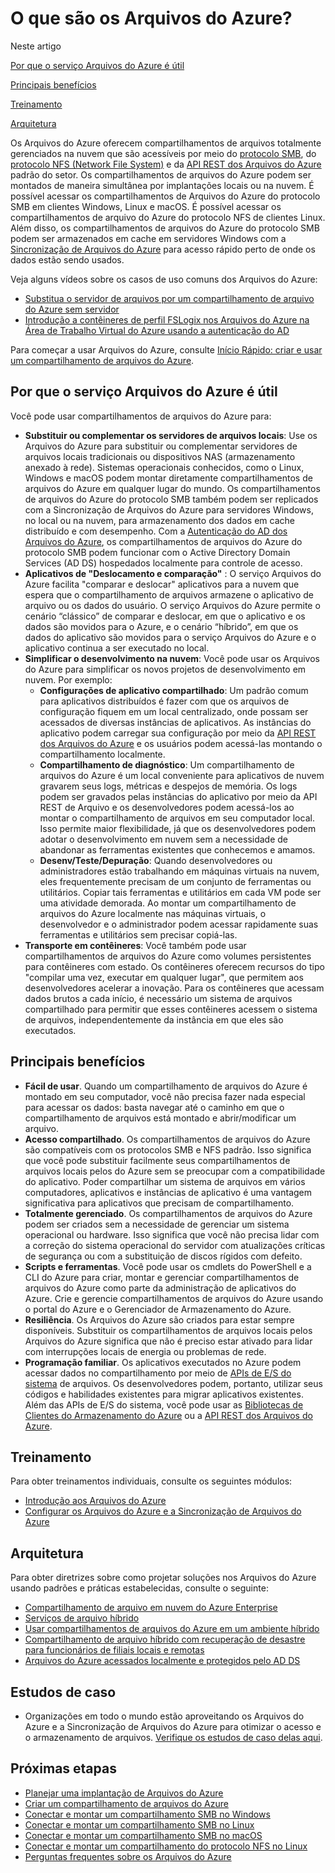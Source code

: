 # O que são os Arquivos do Azure?

Neste artigo

[Por que o serviço Arquivos do Azure é útil](https://learn.microsoft.com/pt-br/azure/storage/files/storage-files-introduction#why-azure-files-is-useful)

[Principais benefícios](https://learn.microsoft.com/pt-br/azure/storage/files/storage-files-introduction#key-benefits)

[Treinamento](https://learn.microsoft.com/pt-br/azure/storage/files/storage-files-introduction#training)

[Arquitetura](https://learn.microsoft.com/pt-br/azure/storage/files/storage-files-introduction#architecture)

Os Arquivos do Azure oferecem compartilhamentos de arquivos totalmente gerenciados na nuvem que são acessíveis por meio do [protocolo SMB](https://learn.microsoft.com/pt-br/windows/win32/fileio/microsoft-smb-protocol-and-cifs-protocol-overview), do [protocolo NFS (Network File System)](https://en.wikipedia.org/wiki/Network_File_System) e da [API REST dos Arquivos do Azure](https://learn.microsoft.com/pt-br/rest/api/storageservices/file-service-rest-api) padrão do setor. Os compartilhamentos de arquivos do Azure podem ser montados de maneira simultânea por implantações locais ou na nuvem. É possível acessar os compartilhamentos de Arquivos do Azure do protocolo SMB em clientes Windows, Linux e macOS. É possível acessar os compartilhamentos de arquivo do Azure do protocolo NFS de clientes Linux. Além disso, os compartilhamentos de arquivos do Azure do protocolo SMB podem ser armazenados em cache em servidores Windows com a [Sincronização de Arquivos do Azure](https://learn.microsoft.com/pt-br/azure/storage/file-sync/file-sync-introduction) para acesso rápido perto de onde os dados estão sendo usados.

Veja alguns vídeos sobre os casos de uso comuns dos Arquivos do Azure:

- [Substitua o servidor de arquivos por um compartilhamento de arquivo do Azure sem servidor](https://youtu.be/H04e9AgbcSc)
- [Introdução a contêineres de perfil FSLogix nos Arquivos do Azure na Área de Trabalho Virtual do Azure usando a autenticação do AD](https://www.youtube.com/embed/9S5A1IJqfOQ)

Para começar a usar Arquivos do Azure, consulte [Início Rápido: criar e usar um compartilhamento de arquivos do Azure](https://learn.microsoft.com/pt-br/azure/storage/files/storage-how-to-use-files-portal).



## Por que o serviço Arquivos do Azure é útil

Você pode usar compartilhamentos de arquivos do Azure para:

- **Substituir ou complementar os servidores de arquivos locais**:
  Use os Arquivos do Azure para substituir ou complementar servidores de arquivos locais tradicionais ou dispositivos NAS (armazenamento anexado à rede). Sistemas operacionais conhecidos, como o Linux, Windows e macOS podem montar diretamente compartilhamentos de arquivos do Azure em qualquer lugar do mundo. Os compartilhamentos de arquivos do Azure do protocolo SMB também podem ser replicados com a Sincronização de Arquivos do Azure para servidores Windows, no local ou na nuvem, para armazenamento dos dados em cache distribuído e com desempenho. Com a [Autenticação do AD dos Arquivos do Azure](https://learn.microsoft.com/pt-br/azure/storage/files/storage-files-active-directory-overview), os compartilhamentos de arquivos do Azure do protocolo SMB podem funcionar com o Active Directory Domain Services (AD DS) hospedados localmente para controle de acesso.
- **Aplicativos de "Deslocamento e comparação"** :
  O serviço Arquivos do Azure facilita "comparar e deslocar" aplicativos para a nuvem que espera que o compartilhamento de arquivos armazene o aplicativo de arquivo ou os dados do usuário. O serviço Arquivos do Azure permite o cenário “clássico” de comparar e deslocar, em que o aplicativo e os dados são movidos para o Azure, e o cenário “híbrido”, em que os dados do aplicativo são movidos para o serviço Arquivos do Azure e o aplicativo continua a ser executado no local.
- **Simplificar o desenvolvimento na nuvem**:
  Você pode usar os Arquivos do Azure para simplificar os novos projetos de desenvolvimento em nuvem. Por exemplo:
  - **Configurações de aplicativo compartilhado**:
    Um padrão comum para aplicativos distribuídos é fazer com que os arquivos de configuração fiquem em um local centralizado, onde possam ser acessados de diversas instâncias de aplicativos. As instâncias do aplicativo podem carregar sua configuração por meio da [API REST dos Arquivos do Azure](https://learn.microsoft.com/pt-br/rest/api/storageservices/file-service-rest-api) e os usuários podem acessá-las montando o compartilhamento localmente.
  - **Compartilhamento de diagnóstico**:
    Um compartilhamento de arquivos do Azure é um local conveniente para aplicativos de nuvem gravarem seus logs, métricas e despejos de memória. Os logs podem ser gravados pelas instâncias do aplicativo por meio da API REST de Arquivo e os desenvolvedores podem acessá-los ao montar o compartilhamento de arquivos em seu computador local. Isso permite maior flexibilidade, já que os desenvolvedores podem adotar o desenvolvimento em nuvem sem a necessidade de abandonar as ferramentas existentes que conhecemos e amamos.
  - **Desenv/Teste/Depuração**:
    Quando desenvolvedores ou administradores estão trabalhando em máquinas virtuais na nuvem, eles frequentemente precisam de um conjunto de ferramentas ou utilitários. Copiar tais ferramentas e utilitários em cada VM pode ser uma atividade demorada. Ao montar um compartilhamento de arquivos do Azure localmente nas máquinas virtuais, o desenvolvedor e o administrador podem acessar rapidamente suas ferramentas e utilitários sem precisar copiá-las.
- **Transporte em contêineres**:
  Você também pode usar compartilhamentos de arquivos do Azure como volumes persistentes para contêineres com estado. Os contêineres oferecem recursos do tipo "compilar uma vez, executar em qualquer lugar", que permitem aos desenvolvedores acelerar a inovação. Para os contêineres que acessam dados brutos a cada início, é necessário um sistema de arquivos compartilhado para permitir que esses contêineres acessem o sistema de arquivos, independentemente da instância em que eles são executados.



## Principais benefícios

- **Fácil de usar**. Quando um compartilhamento de arquivos do Azure é montado em seu computador, você não precisa fazer nada especial para acessar os dados: basta navegar até o caminho em que o compartilhamento de arquivos está montado e abrir/modificar um arquivo.
- **Acesso compartilhado**. Os compartilhamentos de arquivos do Azure são compatíveis com os protocolos SMB e NFS padrão. Isso significa que você pode substituir facilmente seus compartilhamentos de arquivos locais pelos do Azure sem se preocupar com a compatibilidade do aplicativo. Poder compartilhar um sistema de arquivos em vários computadores, aplicativos e instâncias de aplicativo é uma vantagem significativa para aplicativos que precisam de compartilhamento.
- **Totalmente gerenciado**. Os compartilhamentos de arquivos do Azure podem ser criados sem a necessidade de gerenciar um sistema operacional ou hardware. Isso significa que você não precisa lidar com a correção do sistema operacional do servidor com atualizações críticas de segurança ou com a substituição de discos rígidos com defeito.
- **Scripts e ferramentas**. Você pode usar os cmdlets do PowerShell e a CLI do Azure para criar, montar e gerenciar compartilhamentos de arquivos do Azure como parte da administração de aplicativos do Azure. Crie e gerencie compartilhamentos de arquivos do Azure usando o portal do Azure e o Gerenciador de Armazenamento do Azure.
- **Resiliência**. Os Arquivos do Azure são criados para estar sempre disponíveis. Substituir os compartilhamentos de arquivos locais pelos Arquivos do Azure significa que não é preciso estar ativado para lidar com interrupções locais de energia ou problemas de rede.
- **Programação familiar**. Os aplicativos executados no Azure podem acessar dados no compartilhamento por meio de [APIs de E/S do sistema](https://learn.microsoft.com/pt-br/dotnet/api/system.io.file) de arquivos. Os desenvolvedores podem, portanto, utilizar seus códigos e habilidades existentes para migrar aplicativos existentes. Além das APIs de E/S do sistema, você pode usar as [Bibliotecas de Clientes do Armazenamento do Azure](https://learn.microsoft.com/pt-br/previous-versions/azure/dn261237(v=azure.100)) ou a [API REST dos Arquivos do Azure](https://learn.microsoft.com/pt-br/rest/api/storageservices/file-service-rest-api).



## Treinamento

Para obter treinamentos individuais, consulte os seguintes módulos:

- [Introdução aos Arquivos do Azure](https://learn.microsoft.com/pt-br/training/modules/introduction-to-azure-files/)
- [Configurar os Arquivos do Azure e a Sincronização de Arquivos do Azure](https://learn.microsoft.com/pt-br/training/modules/configure-azure-files-file-sync/)



## Arquitetura

Para obter diretrizes sobre como projetar soluções nos Arquivos do Azure usando padrões e práticas estabelecidas, consulte o seguinte:

- [Compartilhamento de arquivo em nuvem do Azure Enterprise](https://learn.microsoft.com/pt-br/azure/architecture/hybrid/azure-files-private)
- [Serviços de arquivo híbrido](https://learn.microsoft.com/pt-br/azure/architecture/hybrid/hybrid-file-services)
- [Usar compartilhamentos de arquivos do Azure em um ambiente híbrido](https://learn.microsoft.com/pt-br/azure/architecture/hybrid/azure-file-share)
- [Compartilhamento de arquivo híbrido com recuperação de desastre para funcionários de filiais locais e remotas](https://learn.microsoft.com/pt-br/azure/architecture/example-scenario/hybrid/hybrid-file-share-dr-remote-local-branch-workers)
- [Arquivos do Azure acessados localmente e protegidos pelo AD DS](https://learn.microsoft.com/pt-br/azure/architecture/example-scenario/hybrid/azure-files-on-premises-authentication)



## Estudos de caso

- Organizações em todo o mundo estão aproveitando os Arquivos do Azure e a Sincronização de Arquivos do Azure para otimizar o acesso e o armazenamento de arquivos. [Verifique os estudos de caso delas aqui](https://learn.microsoft.com/pt-br/azure/storage/files/azure-files-case-study).



## Próximas etapas

- [Planejar uma implantação de Arquivos do Azure](https://learn.microsoft.com/pt-br/azure/storage/files/storage-files-planning)
- [Criar um compartilhamento de arquivos do Azure](https://learn.microsoft.com/pt-br/azure/storage/files/storage-how-to-create-file-share)
- [Conectar e montar um compartilhamento SMB no Windows](https://learn.microsoft.com/pt-br/azure/storage/files/storage-how-to-use-files-windows)
- [Conectar e montar um compartilhamento SMB no Linux](https://learn.microsoft.com/pt-br/azure/storage/files/storage-how-to-use-files-linux)
- [Conectar e montar um compartilhamento SMB no macOS](https://learn.microsoft.com/pt-br/azure/storage/files/storage-how-to-use-files-mac)
- [Conectar e montar um compartilhamento do protocolo NFS no Linux](https://learn.microsoft.com/pt-br/azure/storage/files/storage-files-how-to-mount-nfs-shares)
- [Perguntas frequentes sobre os Arquivos do Azure](https://learn.microsoft.com/pt-br/azure/storage/files/storage-files-faq)